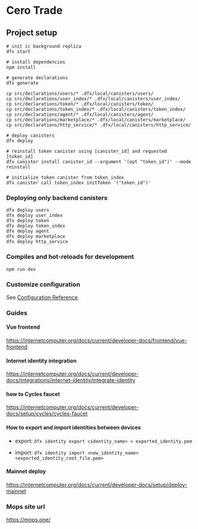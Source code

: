 # Cero Trade

## Project setup

```
# init ic background replica
dfx start

# install dependencies
npm install

# generate declarations
dfx generate

cp src/declarations/users/* .dfx/local/canisters/users/
cp src/declarations/user_index/* .dfx/local/canisters/user_index/
cp src/declarations/token/* .dfx/local/canisters/token/
cp src/declarations/token_index/* .dfx/local/canisters/token_index/
cp src/declarations/agent/* .dfx/local/canisters/agent/
cp src/declarations/marketplace/* .dfx/local/canisters/marketplace/
cp src/declarations/http_service/* .dfx/local/canisters/http_service/

# deploy canisters
dfx deploy

# reinstall token canister using [canister_id] and requested [token_id]
dfx canister install canister_id --argument '(opt "token_id")' --mode reinstall

# initialize token canister from token_index
dfx canister call token_index initToken '("token_id")'
```

### Deploying only backend canisters

```
dfx deploy users
dfx deploy user_index
dfx deploy token
dfx deploy token_index
dfx deploy agent
dfx deploy marketplace
dfx deploy http_service
```

### Compiles and hot-reloads for development

```
npm run dev
```

### Customize configuration

See [Configuration Reference](https://vitejs.dev/config/).


### Guides

#### Vue frontend
https://internetcomputer.org/docs/current/developer-docs/frontend/vue-frontend

#### Internet identity integration
https://internetcomputer.org/docs/current/developer-docs/integrations/internet-identity/integrate-identity

#### how to Cycles faucet
https://internetcomputer.org/docs/current/developer-docs/setup/cycles/cycles-faucet

#### How to export and import identities between devices
* export: `dfx identity export <identity_name> > exported_identity.pem`

* import: `dfx identity import <new_identity_name> <exported_identity_root_file.pem>`

#### Mainnet deploy
https://internetcomputer.org/docs/current/developer-docs/setup/deploy-mainnet

### Mops site url
https://mops.one/